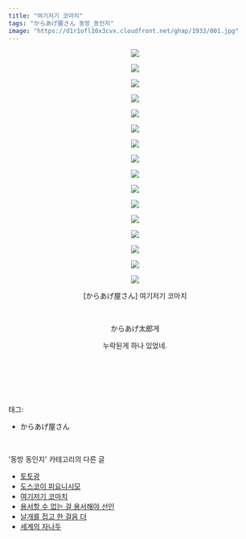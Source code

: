 ```yaml
---
title: "여기저기 코마치"
tags: "からあげ屋さん 동방_동인지"
image: "https://d1r1ofl10x3cvx.cloudfront.net/ghap/1933/001.jpg"
---
```

<div class="article">
<p style="text-align: center; clear: none; float: none;"><img src="{{ site.imgserver7 }}/ghap/1933/001.jpg"/></p>
<p style="text-align: center; clear: none; float: none;"><img src="{{ site.imgserver7 }}/ghap/1933/002.jpg"/></p>
<p style="text-align: center; clear: none; float: none;"><img src="{{ site.imgserver7 }}/ghap/1933/003.jpg"/></p>
<p style="text-align: center; clear: none; float: none;"><img src="{{ site.imgserver7 }}/ghap/1933/004.jpg"/></p>
<p style="text-align: center; clear: none; float: none;"><img src="{{ site.imgserver7 }}/ghap/1933/005.jpg"/></p>
<p style="text-align: center; clear: none; float: none;"><img src="{{ site.imgserver7 }}/ghap/1933/006.jpg"/></p>
<p style="text-align: center; clear: none; float: none;"><img src="{{ site.imgserver7 }}/ghap/1933/007.jpg"/></p>
<p style="text-align: center; clear: none; float: none;"><img src="{{ site.imgserver7 }}/ghap/1933/008.jpg"/></p>
<p style="text-align: center; clear: none; float: none;"><img src="{{ site.imgserver7 }}/ghap/1933/009.jpg"/></p>
<p style="text-align: center; clear: none; float: none;"><img src="{{ site.imgserver7 }}/ghap/1933/010.jpg"/></p>
<p style="text-align: center; clear: none; float: none;"><img src="{{ site.imgserver7 }}/ghap/1933/011.jpg"/></p>
<p style="text-align: center; clear: none; float: none;"><img src="{{ site.imgserver7 }}/ghap/1933/012.jpg"/></p>
<p style="text-align: center; clear: none; float: none;"><img src="{{ site.imgserver7 }}/ghap/1933/013.jpg"/></p>
<p style="text-align: center; clear: none; float: none;"><img src="{{ site.imgserver7 }}/ghap/1933/014.jpg"/></p>
<p style="text-align: center; clear: none; float: none;"><img src="{{ site.imgserver7 }}/ghap/1933/015.jpg"/></p>
<p style="text-align: center; clear: none; float: none;"><img src="{{ site.imgserver7 }}/ghap/1933/016.jpg"/></p>
<p style="text-align: center; clear: none; float: none;">[からあげ屋さん] 여기저기 코마치</p>
<p style="text-align: center; clear: none; float: none;"><br/></p>
<p style="text-align: center; clear: none; float: none;">からあげ太郎게</p>
<p style="text-align: center; clear: none; float: none;">누락된게 하나 있었네.</p>
<p style="text-align: center; clear: none; float: none;"><br/></p>
<p><br/></p>
</div><br/>
<div class="tagTrail">
<p>태그: </p>
<ul>
<li>からあげ屋さん</li>
</ul>
</div><br/>
<div class="another">
<p>'동방 동인지' 카테고리의 다른 글</p>
<ul>
<li><a href="/ghap_1935">토토광</a></li>
<li><a href="/ghap_1934">도스코이 피요니시모</a></li>
<li><a href="/ghap_1933">여기저기 코마치</a></li>
<li><a href="/ghap_1932">용서할 수 없는 걸 용서해야 선인</a></li>
<li><a href="/ghap_1931">날개를 접고 한 걸음 더</a></li>
<li><a href="/ghap_1930">세계의 자나두</a></li>
</ul>
</div><br/>
<div class="cb_module cb_fluid">
<div class="cb_wrt cb_profile">
</div><!-- commentList close -->
</div><br/>
